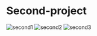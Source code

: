 # Second-project
![second1](https://github.com/BojanMihajlo/Second-project-dynamic-web/assets/129890822/3277673b-d824-4dae-be21-61fcd7239706)
![second2](https://github.com/BojanMihajlo/Second-project-dynamic-web/assets/129890822/7cce442e-d838-4a00-a69a-eaae7343a7ba)
![second3](https://github.com/BojanMihajlo/Second-project-dynamic-web/assets/129890822/a693787f-675b-4ad0-91c9-aa8ef7294eab)
